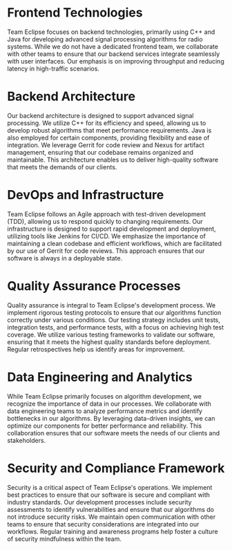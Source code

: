 # Frontend Technologies
Team Eclipse focuses on backend technologies, primarily using C++ and Java for developing advanced signal processing algorithms for radio systems. While we do not have a dedicated frontend team, we collaborate with other teams to ensure that our backend services integrate seamlessly with user interfaces. Our emphasis is on improving throughput and reducing latency in high-traffic scenarios.

# Backend Architecture
Our backend architecture is designed to support advanced signal processing. We utilize C++ for its efficiency and speed, allowing us to develop robust algorithms that meet performance requirements. Java is also employed for certain components, providing flexibility and ease of integration. We leverage Gerrit for code review and Nexus for artifact management, ensuring that our codebase remains organized and maintainable. This architecture enables us to deliver high-quality software that meets the demands of our clients.

# DevOps and Infrastructure
Team Eclipse follows an Agile approach with test-driven development (TDD), allowing us to respond quickly to changing requirements. Our infrastructure is designed to support rapid development and deployment, utilizing tools like Jenkins for CI/CD. We emphasize the importance of maintaining a clean codebase and efficient workflows, which are facilitated by our use of Gerrit for code reviews. This approach ensures that our software is always in a deployable state.

# Quality Assurance Processes
Quality assurance is integral to Team Eclipse's development process. We implement rigorous testing protocols to ensure that our algorithms function correctly under various conditions. Our testing strategy includes unit tests, integration tests, and performance tests, with a focus on achieving high test coverage. We utilize various testing frameworks to validate our software, ensuring that it meets the highest quality standards before deployment. Regular retrospectives help us identify areas for improvement.

# Data Engineering and Analytics
While Team Eclipse primarily focuses on algorithm development, we recognize the importance of data in our processes. We collaborate with data engineering teams to analyze performance metrics and identify bottlenecks in our algorithms. By leveraging data-driven insights, we can optimize our components for better performance and reliability. This collaboration ensures that our software meets the needs of our clients and stakeholders.

# Security and Compliance Framework
Security is a critical aspect of Team Eclipse's operations. We implement best practices to ensure that our software is secure and compliant with industry standards. Our development processes include security assessments to identify vulnerabilities and ensure that our algorithms do not introduce security risks. We maintain open communication with other teams to ensure that security considerations are integrated into our workflows. Regular training and awareness programs help foster a culture of security mindfulness within the team.